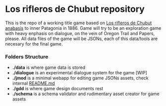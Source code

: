 Los rifleros de Chubut repository
=================================

This is the repo of a working title game based on [Los rifleros de Chubut anabasis](https://es.wikipedia.org/wiki/Rifleros_del_Chubut) 
to inner Patagonia in 1886. Game will try to be an exploration game with heavy enphasis on dialogue, on the vein of Oregon Trail and 
Papers, please. All data files of the game will be JSONs, each of this data/tools are necesary for the final game. 

### Folders Structure

- **./data** is where game data is stored
- **./dialogue** is an experimental dialogue system for the game [WIP]
- **./jmod** is a minimal webapp for editing game JSONs assets, check internal [README.md](jmod/README.md)
- **./gdd** is where game design documents rest
- **./schema** is a schema validator and rudimentary asset creator for game assets 
